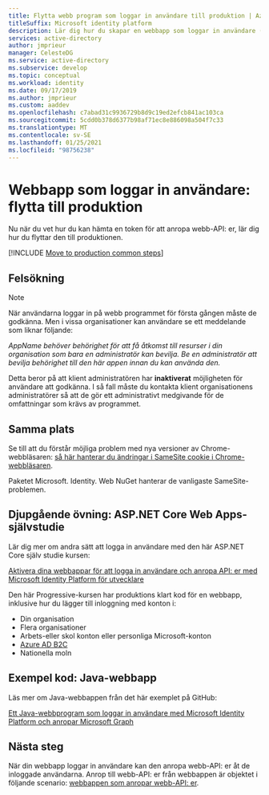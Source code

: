 ```yaml
---
title: Flytta webb program som loggar in användare till produktion | Azure
titleSuffix: Microsoft identity platform
description: Lär dig hur du skapar en webbapp som loggar in användare (flytta till produktion)
services: active-directory
author: jmprieur
manager: CelesteDG
ms.service: active-directory
ms.subservice: develop
ms.topic: conceptual
ms.workload: identity
ms.date: 09/17/2019
ms.author: jmprieur
ms.custom: aaddev
ms.openlocfilehash: c7abad31c9936729b8d9c19ed2efcb841ac103ca
ms.sourcegitcommit: 5cdd0b378d6377b98af71ec8e886098a504f7c33
ms.translationtype: MT
ms.contentlocale: sv-SE
ms.lasthandoff: 01/25/2021
ms.locfileid: "98756238"
---
```

# <a name="web-app-that-signs-in-users-move-to-production"></a>Webbapp som loggar in användare: flytta till produktion

Nu när du vet hur du kan hämta en token för att anropa webb-API: er, lär dig hur du flyttar den till produktionen.

[!INCLUDE [Move to production common steps](../../../includes/active-directory-develop-scenarios-production.md)]

## <a name="troubleshooting"></a>Felsökning

> [!NOTE]
> När användarna loggar in på webb programmet för första gången måste de godkänna. Men i vissa organisationer kan användare se ett meddelande som liknar följande:
>
> *AppName behöver behörighet för att få åtkomst till resurser i din organisation som bara en administratör kan bevilja. Be en administratör att bevilja behörighet till den här appen innan du kan använda den.*
>
> Detta beror på att klient administratören har **inaktiverat** möjligheten för användare att godkänna. I så fall måste du kontakta klient organisationens administratörer så att de gör ett administrativt medgivande för de omfattningar som krävs av programmet.

## <a name="same-site"></a>Samma plats

Se till att du förstår möjliga problem med nya versioner av Chrome-webbläsaren: [så här hanterar du ändringar i SameSite cookie i Chrome-webbläsaren](howto-handle-samesite-cookie-changes-chrome-browser.md).

Paketet Microsoft. Identity. Web NuGet hanterar de vanligaste SameSite-problemen.

## <a name="deep-dive-aspnet-core-web-app-tutorial"></a>Djupgående övning: ASP.NET Core Web Apps-självstudie

Lär dig mer om andra sätt att logga in användare med den här ASP.NET Core själv studie kursen: 

[Aktivera dina webbappar för att logga in användare och anropa API: er med Microsoft Identity Platform för utvecklare](https://github.com/Azure-Samples/ms-identity-aspnetcore-webapp-tutorial)

Den här Progressive-kursen har produktions klart kod för en webbapp, inklusive hur du lägger till inloggning med konton i:

- Din organisation
- Flera organisationer
- Arbets-eller skol konton eller personliga Microsoft-konton
- [Azure AD B2C](../../active-directory-b2c/overview.md)
- Nationella moln

## <a name="sample-code-java-web-app"></a>Exempel kod: Java-webbapp

Läs mer om Java-webbappen från det här exemplet på GitHub: 

[Ett Java-webbprogram som loggar in användare med Microsoft Identity Platform och anropar Microsoft Graph](https://github.com/Azure-Samples/ms-identity-java-webapp)

## <a name="next-steps"></a>Nästa steg

När din webbapp loggar in användare kan den anropa webb-API: er åt de inloggade användarna. Anrop till webb-API: er från webbappen är objektet i följande scenario: [webbappen som anropar webb-API: er](scenario-web-app-call-api-overview.md).